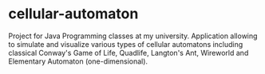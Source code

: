 # cellular-automaton
Project for Java Programming classes at my university. Application allowing to simulate and visualize various types of cellular automatons including classical Conway's Game of Life, Quadlife, Langton's Ant, Wireworld and Elementary Automaton (one-dimensional).
